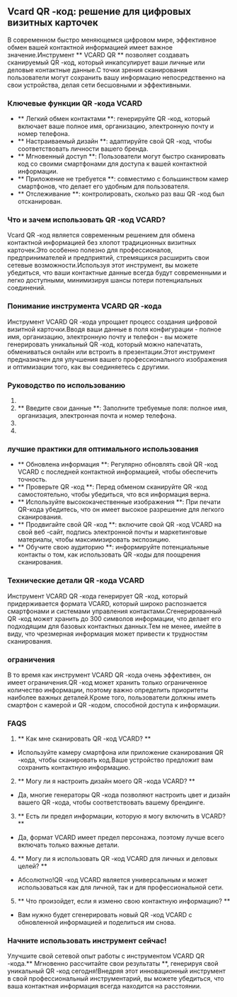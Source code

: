 ## Vcard QR -код: решение для цифровых визитных карточек

В современном быстро меняющемся цифровом мире, эффективное обмен вашей контактной информацией имеет важное значение.Инструмент ** VCARD QR ** позволяет создавать сканируемый QR -код, который инкапсулирует ваши личные или деловые контактные данные.С точки зрения сканирования пользователи могут сохранить вашу информацию непосредственно на свои устройства, делая сети бесшовными и эффективными.

### Ключевые функции QR -кода VCARD

- ** Легкий обмен контактами **: генерируйте QR -код, который включает ваше полное имя, организацию, электронную почту и номер телефона.
- ** Настраиваемый дизайн **: адаптируйте свой QR -код, чтобы соответствовать личности вашего бренда.
- ** Мгновенный доступ **: Пользователи могут быстро сканировать код со своими смартфонами для доступа к вашей контактной информации.
- ** Приложение не требуется **: совместимо с большинством камер смартфонов, что делает его удобным для пользователя.
- ** Отслеживание **: контролировать, сколько раз ваш QR -код был отсканирован.

### Что и зачем использовать QR -код VCARD?

Vcard QR -код является современным решением для обмена контактной информацией без хлопот традиционных визитных карточек.Это особенно полезно для профессионалов, предпринимателей и предприятий, стремящихся расширить свои сетевые возможности.Используя этот инструмент, вы можете убедиться, что ваши контактные данные всегда будут современными и легко доступными, минимизируя шансы потери потенциальных соединений.

### Понимание инструмента VCARD QR -кода

Инструмент VCARD QR -кода упрощает процесс создания цифровой визитной карточки.Вводя ваши данные в поля конфигурации - полное имя, организацию, электронную почту и телефон - вы можете генерировать уникальный QR -код, который можно напечатать, обмениваться онлайн или встроить в презентации.Этот инструмент предназначен для улучшения вашего профессионального изображения и оптимизации того, как вы соединяетесь с другими.

### Руководство по использованию

1.
2. ** Введите свои данные **: Заполните требуемые поля: полное имя, организация, электронная почта и номер телефона.
3.
4.

### лучшие практики для оптимального использования

- ** Обновлена ​​информация **: Регулярно обновлять свой QR -код VCARD с последней контактной информацией, чтобы обеспечить точность.
- ** Проверьте QR -код **: Перед обменом сканируйте QR -код самостоятельно, чтобы убедиться, что вся информация верна.
- ** Используйте высококачественные изображения **: При печати QR-кода убедитесь, что он имеет высокое разрешение для легкого сканирования.
- ** Продвигайте свой QR -код **: включите свой QR -код VCARD на свой веб -сайт, подпись электронной почты и маркетинговые материалы, чтобы максимизировать экспозицию.
- ** Обучите свою аудиторию **: информируйте потенциальные контакты о том, как использовать QR -коды для поощрения сканирования.

### Технические детали QR -кода VCARD

Инструмент VCARD QR -кода генерирует QR -код, который придерживается формата VCARD, который широко распознается смартфонами и системами управления контактами.Сгенерированный QR -код может хранить до 300 символов информации, что делает его подходящим для базовых контактных данных.Тем не менее, имейте в виду, что чрезмерная информация может привести к трудностям сканирования.

### ограничения

В то время как инструмент VCARD QR -кода очень эффективен, он имеет ограничения.QR -код может хранить только ограниченное количество информации, поэтому важно определить приоритеты наиболее важных деталей.Кроме того, пользователи должны иметь смартфон с камерой и QR -кодом, способной доступа к информации.

### FAQS

1. ** Как мне сканировать QR -код VCARD? **
- Используйте камеру смартфона или приложение сканирования QR -кода, чтобы сканировать код.Ваше устройство предложит вам сохранить контактную информацию.

2. ** Могу ли я настроить дизайн моего QR -кода VCARD? **
- Да, многие генераторы QR -кода позволяют настроить цвет и дизайн вашего QR -кода, чтобы соответствовать вашему брендинге.

3. ** Есть ли предел информации, которую я могу включить в VCARD? **
- Да, формат VCARD имеет предел персонажа, поэтому лучше всего включать только важные детали.

4. ** Могу ли я использовать QR -код VCARD для личных и деловых целей? **
- Абсолютно!QR -код VCARD является универсальным и может использоваться как для личной, так и для профессиональной сети.

5. ** Что произойдет, если я изменю свою контактную информацию? **
- Вам нужно будет сгенерировать новый QR -код VCARD с обновленной информацией и поделиться им снова.

### Начните использовать инструмент сейчас!

Улучшите свой сетевой опыт работы с инструментом VCARD QR -кода.** Мгновенно рассчитайте свои результаты **, генерируя свой уникальный QR -код сегодня!Внедряя этот инновационный инструмент в свой профессиональный инструментарий, вы можете убедиться, что ваша контактная информация всегда находится на расстоянии.